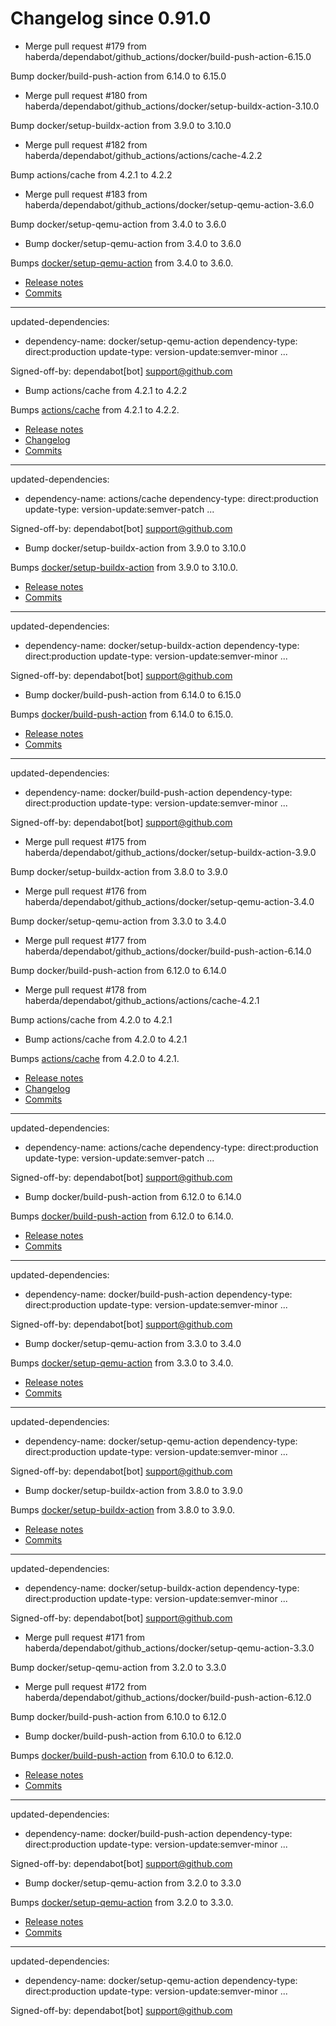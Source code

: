 # Changelog since 0.91.0
- Merge pull request #179 from haberda/dependabot/github_actions/docker/build-push-action-6.15.0

Bump docker/build-push-action from 6.14.0 to 6.15.0 
- Merge pull request #180 from haberda/dependabot/github_actions/docker/setup-buildx-action-3.10.0

Bump docker/setup-buildx-action from 3.9.0 to 3.10.0 
- Merge pull request #182 from haberda/dependabot/github_actions/actions/cache-4.2.2

Bump actions/cache from 4.2.1 to 4.2.2 
- Merge pull request #183 from haberda/dependabot/github_actions/docker/setup-qemu-action-3.6.0

Bump docker/setup-qemu-action from 3.4.0 to 3.6.0 
- Bump docker/setup-qemu-action from 3.4.0 to 3.6.0

Bumps [docker/setup-qemu-action](https://github.com/docker/setup-qemu-action) from 3.4.0 to 3.6.0.
- [Release notes](https://github.com/docker/setup-qemu-action/releases)
- [Commits](https://github.com/docker/setup-qemu-action/compare/v3.4.0...v3.6.0)

---
updated-dependencies:
- dependency-name: docker/setup-qemu-action
  dependency-type: direct:production
  update-type: version-update:semver-minor
...

Signed-off-by: dependabot[bot] <support@github.com> 
- Bump actions/cache from 4.2.1 to 4.2.2

Bumps [actions/cache](https://github.com/actions/cache) from 4.2.1 to 4.2.2.
- [Release notes](https://github.com/actions/cache/releases)
- [Changelog](https://github.com/actions/cache/blob/main/RELEASES.md)
- [Commits](https://github.com/actions/cache/compare/v4.2.1...v4.2.2)

---
updated-dependencies:
- dependency-name: actions/cache
  dependency-type: direct:production
  update-type: version-update:semver-patch
...

Signed-off-by: dependabot[bot] <support@github.com> 
- Bump docker/setup-buildx-action from 3.9.0 to 3.10.0

Bumps [docker/setup-buildx-action](https://github.com/docker/setup-buildx-action) from 3.9.0 to 3.10.0.
- [Release notes](https://github.com/docker/setup-buildx-action/releases)
- [Commits](https://github.com/docker/setup-buildx-action/compare/v3.9.0...v3.10.0)

---
updated-dependencies:
- dependency-name: docker/setup-buildx-action
  dependency-type: direct:production
  update-type: version-update:semver-minor
...

Signed-off-by: dependabot[bot] <support@github.com> 
- Bump docker/build-push-action from 6.14.0 to 6.15.0

Bumps [docker/build-push-action](https://github.com/docker/build-push-action) from 6.14.0 to 6.15.0.
- [Release notes](https://github.com/docker/build-push-action/releases)
- [Commits](https://github.com/docker/build-push-action/compare/v6.14.0...v6.15.0)

---
updated-dependencies:
- dependency-name: docker/build-push-action
  dependency-type: direct:production
  update-type: version-update:semver-minor
...

Signed-off-by: dependabot[bot] <support@github.com> 
- Merge pull request #175 from haberda/dependabot/github_actions/docker/setup-buildx-action-3.9.0

Bump docker/setup-buildx-action from 3.8.0 to 3.9.0 
- Merge pull request #176 from haberda/dependabot/github_actions/docker/setup-qemu-action-3.4.0

Bump docker/setup-qemu-action from 3.3.0 to 3.4.0 
- Merge pull request #177 from haberda/dependabot/github_actions/docker/build-push-action-6.14.0

Bump docker/build-push-action from 6.12.0 to 6.14.0 
- Merge pull request #178 from haberda/dependabot/github_actions/actions/cache-4.2.1

Bump actions/cache from 4.2.0 to 4.2.1 
- Bump actions/cache from 4.2.0 to 4.2.1

Bumps [actions/cache](https://github.com/actions/cache) from 4.2.0 to 4.2.1.
- [Release notes](https://github.com/actions/cache/releases)
- [Changelog](https://github.com/actions/cache/blob/main/RELEASES.md)
- [Commits](https://github.com/actions/cache/compare/v4.2.0...v4.2.1)

---
updated-dependencies:
- dependency-name: actions/cache
  dependency-type: direct:production
  update-type: version-update:semver-patch
...

Signed-off-by: dependabot[bot] <support@github.com> 
- Bump docker/build-push-action from 6.12.0 to 6.14.0

Bumps [docker/build-push-action](https://github.com/docker/build-push-action) from 6.12.0 to 6.14.0.
- [Release notes](https://github.com/docker/build-push-action/releases)
- [Commits](https://github.com/docker/build-push-action/compare/v6.12.0...v6.14.0)

---
updated-dependencies:
- dependency-name: docker/build-push-action
  dependency-type: direct:production
  update-type: version-update:semver-minor
...

Signed-off-by: dependabot[bot] <support@github.com> 
- Bump docker/setup-qemu-action from 3.3.0 to 3.4.0

Bumps [docker/setup-qemu-action](https://github.com/docker/setup-qemu-action) from 3.3.0 to 3.4.0.
- [Release notes](https://github.com/docker/setup-qemu-action/releases)
- [Commits](https://github.com/docker/setup-qemu-action/compare/v3.3.0...v3.4.0)

---
updated-dependencies:
- dependency-name: docker/setup-qemu-action
  dependency-type: direct:production
  update-type: version-update:semver-minor
...

Signed-off-by: dependabot[bot] <support@github.com> 
- Bump docker/setup-buildx-action from 3.8.0 to 3.9.0

Bumps [docker/setup-buildx-action](https://github.com/docker/setup-buildx-action) from 3.8.0 to 3.9.0.
- [Release notes](https://github.com/docker/setup-buildx-action/releases)
- [Commits](https://github.com/docker/setup-buildx-action/compare/v3.8.0...v3.9.0)

---
updated-dependencies:
- dependency-name: docker/setup-buildx-action
  dependency-type: direct:production
  update-type: version-update:semver-minor
...

Signed-off-by: dependabot[bot] <support@github.com> 
- Merge pull request #171 from haberda/dependabot/github_actions/docker/setup-qemu-action-3.3.0

Bump docker/setup-qemu-action from 3.2.0 to 3.3.0 
- Merge pull request #172 from haberda/dependabot/github_actions/docker/build-push-action-6.12.0

Bump docker/build-push-action from 6.10.0 to 6.12.0 
- Bump docker/build-push-action from 6.10.0 to 6.12.0

Bumps [docker/build-push-action](https://github.com/docker/build-push-action) from 6.10.0 to 6.12.0.
- [Release notes](https://github.com/docker/build-push-action/releases)
- [Commits](https://github.com/docker/build-push-action/compare/v6.10.0...v6.12.0)

---
updated-dependencies:
- dependency-name: docker/build-push-action
  dependency-type: direct:production
  update-type: version-update:semver-minor
...

Signed-off-by: dependabot[bot] <support@github.com> 
- Bump docker/setup-qemu-action from 3.2.0 to 3.3.0

Bumps [docker/setup-qemu-action](https://github.com/docker/setup-qemu-action) from 3.2.0 to 3.3.0.
- [Release notes](https://github.com/docker/setup-qemu-action/releases)
- [Commits](https://github.com/docker/setup-qemu-action/compare/v3.2.0...v3.3.0)

---
updated-dependencies:
- dependency-name: docker/setup-qemu-action
  dependency-type: direct:production
  update-type: version-update:semver-minor
...

Signed-off-by: dependabot[bot] <support@github.com> 
